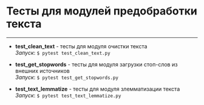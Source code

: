 # Тесты для модулей предобработки текста
___
* **test_clean_text** - тесты для модуля очистки текста \
_Запуск_: `$ pytest test_clean_text.py` 

* **test_get_stopwords** - тесты для модуля загрузки стоп-слов из внешних источников \
_Запуск_: `$ pytest test_get_stopwords.py` 

* **test_text_lemmatize** - тесты для модуля злемматизации текста \
_Запуск_: `$ pytest test_text_lemmatize.py` 
